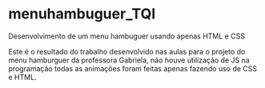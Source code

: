 # menuhambuguer_TQI
Desenvolvimento de um menu hambuguer usando apenas HTML e CSS

Este é o resultado do trabalho desenvolvido nas aulas para o projeto do menu hamburguer da professora Gabriela, não houve utilização de JS na programação todas as animações foram feitas apenas fazendo uso de CSS e HTML.
